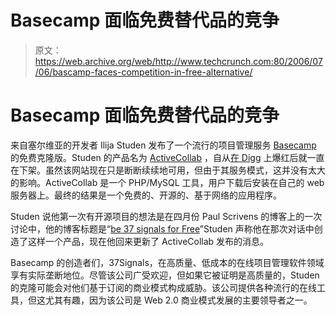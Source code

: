 # Basecamp 面临免费替代品的竞争

> 原文：<https://web.archive.org/web/http://www.techcrunch.com:80/2006/07/06/bascamp-faces-competition-in-free-alternative/>

# Basecamp 面临免费替代品的竞争

来自塞尔维亚的开发者 Ilija Studen 发布了一个流行的项目管理服务 [Basecamp](https://web.archive.org/web/20230307035055/http://www.basecamphq.com/) 的免费克隆版。Studen 的产品名为 [ActiveCollab](https://web.archive.org/web/20230307035055/http://www.activecollab.com/) ，自从[在 Digg](https://web.archive.org/web/20230307035055/http://digg.com/tech_news/Amazing_clone_of_Basecamp,_100_free/) 上爆红后就一直在下架。虽然该网站现在只是断断续续地可用，但由于其服务模式，这并没有太大的影响。ActiveCollab 是一个 PHP/MySQL 工具，用户下载后安装在自己的 web 服务器上。最终的结果是一个免费的、开源的、基于网络的应用程序。

Studen 说他第一次有开源项目的想法是在四月份 Paul Scrivens 的博客上的一次讨论中，他的博客标题是“[be 37 signals for Free](https://web.archive.org/web/20230307035055/http://wisdump.com/business/being-37signals-for-free/)”Studen 声称他在那次对话中创造了这样一个产品，现在他回来更新了 ActiveCollab 发布的消息。

Basecamp 的创造者们，37Signals，在高质量、低成本的在线项目管理软件领域享有实际垄断地位。尽管该公司广受欢迎，但如果它被证明是高质量的，Studen 的克隆可能会对他们基于订阅的商业模式构成威胁。该公司提供各种流行的在线工具，但这尤其有趣，因为该公司是 Web 2.0 商业模式发展的主要领导者之一。